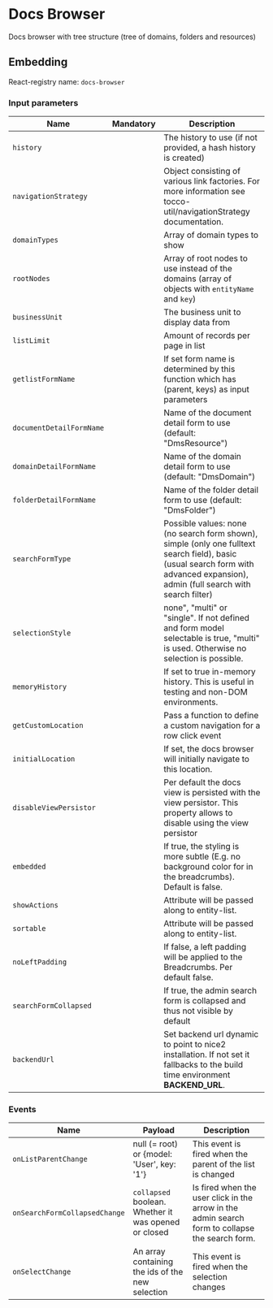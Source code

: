 # Docs Browser

Docs browser with tree structure (tree of domains, folders and resources)

## Embedding

React-registry name: `docs-browser`

### Input parameters

| Name                   | Mandatory | Description
|------------------------|:---------:|-------------
| `history`              |           | The history to use (if not provided, a hash history is created)
| `navigationStrategy`   |           | Object consisting of various link factories. For more information see tocco-util/navigationStrategy documentation.
| `domainTypes`          |           | Array of domain types to show
| `rootNodes`            |           | Array of root nodes to use instead of the domains (array of objects with `entityName` and `key`)
| `businessUnit`         |           | The business unit to display data from
| `listLimit`            |           | Amount of records per page in list
| `getlistFormName`      |           | If set form name is determined by this function which has (parent, keys) as input parameters
| `documentDetailFormName`|          | Name of the document detail form to use (default: "DmsResource")
| `domainDetailFormName` |           | Name of the domain detail form to use (default: "DmsDomain")
| `folderDetailFormName` |           | Name of the folder detail form to use (default: "DmsFolder")
| `searchFormType`       |           | Possible values: none (no search form shown), simple (only one fulltext search field), basic (usual search form with advanced expansion), admin (full search with search filter)
| `selectionStyle`       |           | none", "multi" or "single". If not defined and form model selectable is true, "multi" is used. Otherwise no selection is possible.
| `memoryHistory`        |           | If set to true in-memory history. This is useful in testing and non-DOM environments.
| `getCustomLocation`    |           | Pass a function to define a custom navigation for a row click event
| `initialLocation`      |           | If set, the docs browser will initially navigate to this location.
| `disableViewPersistor` |           | Per default the docs view is persisted with the view persistor. This property allows to disable using the view persistor
| `embedded`             |           | If true, the styling is more subtle (E.g. no background color for in the breadcrumbs). Default is false.
| `showActions`          |           | Attribute will be passed along to entity-list.
| `sortable`             |           | Attribute will be passed along to entity-list.
| `noLeftPadding`        |           | If false, a left padding will be applied to the Breadcrumbs. Per default false.
| `searchFormCollapsed`  |           | If true, the admin search form is collapsed and thus not visible by default                                                                                                                               | Boolean
| `backendUrl`           |           | Set backend url dynamic to point to nice2 installation. If not set it fallbacks to the build time environment __BACKEND_URL__.

### Events

| Name                | Payload                       | Description
|---------------------|-------------------------------|-------------
| `onListParentChange`| null (= root) or  {model: 'User', key: '1'} | This event is fired when the parent of the list is changed
| `onSearchFormCollapsedChange` | `collapsed` boolean. Whether it was opened or closed  | Is fired when the user click in the arrow in the admin search form to collapse the search form.
| `onSelectChange`    | An array containing the ids of the new selection | This event is fired when the selection changes
